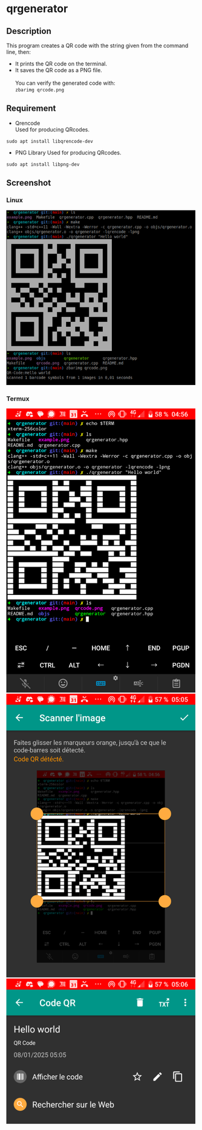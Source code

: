# qrgenerator

## Description

This program creates a QR code with the string given from the
command line, then:<br />
 - It prints the QR code on the terminal.
 - It saves the QR code as a PNG file.
<br /><br />
You can verify the generated code with:<br />
 `zbarimg qrcode.png`


## Requirement
* Qrencode<br />
Used for producing QRcodes.
```
sudo apt install libqrencode-dev
```

* PNG Library
Used for producing QRcodes.
```
sudo apt install libpng-dev
```


## Screenshot
### Linux
<img src="screenshots/example-linux.png" width="500" />

### Termux
<img src="screenshots/example-termux1.png" width="500"  />
<img src="screenshots/example-termux2.png" width="500" />
<img src="screenshots/example-termux3.png" width="500" />

